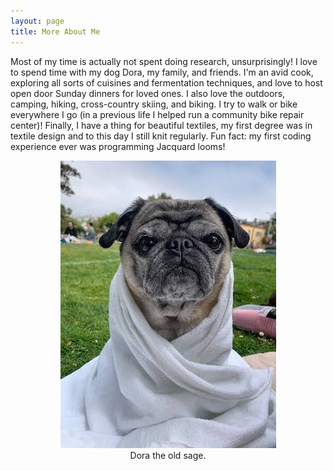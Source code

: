 ```yaml
---
layout: page
title: More About Me
---
```


Most of my time is actually not spent doing research, unsurprisingly! I love to spend time with my dog Dora, my family, and friends. I'm an avid cook, exploring all sorts of cuisines and fermentation techniques, and love to host open door Sunday dinners for loved ones. I also love the outdoors, camping, hiking, cross-country skiing, and biking. I try to walk or bike everywhere I go (in a previous life I helped run a community bike repair center)! Finally, I have a thing for beautiful textiles, my first degree was in textile design and to this day I still knit regularly. Fun fact: my first coding experience ever was programming Jacquard looms!

<p align="center">
<img src="./imgs/Dora.JPG">
<br>
Dora the old sage.
</p>
